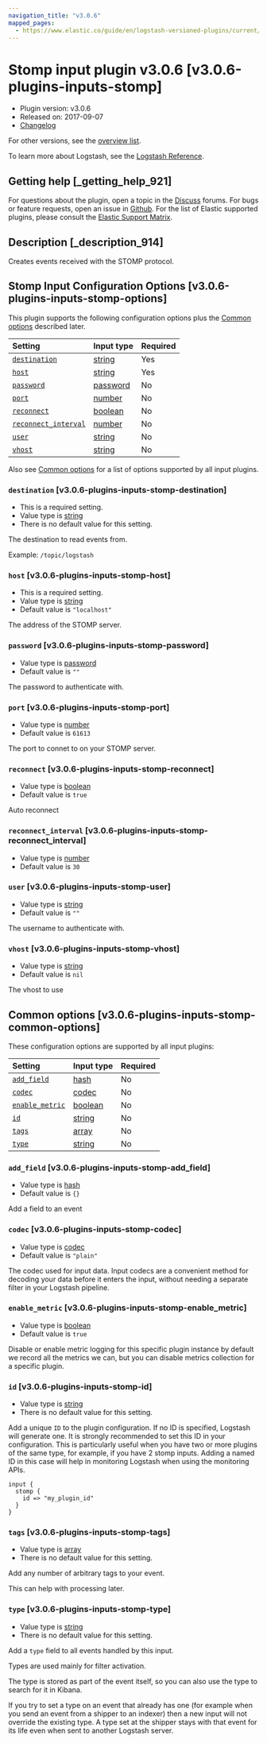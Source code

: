 ```yaml
---
navigation_title: "v3.0.6"
mapped_pages:
  - https://www.elastic.co/guide/en/logstash-versioned-plugins/current/v3.0.6-plugins-inputs-stomp.html
---
```


# Stomp input plugin v3.0.6 [v3.0.6-plugins-inputs-stomp]

* Plugin version: v3.0.6
* Released on: 2017-09-07
* [Changelog](https://github.com/logstash-plugins/logstash-input-stomp/blob/v3.0.6/CHANGELOG.md)

For other versions, see the [overview list](input-stomp-index.md).

To learn more about Logstash, see the [Logstash Reference](https://www.elastic.co/guide/en/logstash/current/index.html).

## Getting help [_getting_help_921]

For questions about the plugin, open a topic in the [Discuss](http://discuss.elastic.co) forums. For bugs or feature requests, open an issue in [Github](https://github.com/logstash-plugins/logstash-input-stomp). For the list of Elastic supported plugins, please consult the [Elastic Support Matrix](https://www.elastic.co/support/matrix#matrix_logstash_plugins).

## Description [_description_914]

Creates events received with the STOMP protocol.

## Stomp Input Configuration Options [v3.0.6-plugins-inputs-stomp-options]

This plugin supports the following configuration options plus the [Common options](v3-0-6-plugins-inputs-stomp.md#v3.0.6-plugins-inputs-stomp-common-options) described later.

| Setting | Input type | Required |
| :- | :- | :- |
| [`destination`](v3-0-6-plugins-inputs-stomp.md#v3.0.6-plugins-inputs-stomp-destination) | [string](/lsr/value-types.md#string) | Yes |
| [`host`](v3-0-6-plugins-inputs-stomp.md#v3.0.6-plugins-inputs-stomp-host) | [string](/lsr/value-types.md#string) | Yes |
| [`password`](v3-0-6-plugins-inputs-stomp.md#v3.0.6-plugins-inputs-stomp-password) | [password](/lsr/value-types.md#password) | No |
| [`port`](v3-0-6-plugins-inputs-stomp.md#v3.0.6-plugins-inputs-stomp-port) | [number](/lsr/value-types.md#number) | No |
| [`reconnect`](v3-0-6-plugins-inputs-stomp.md#v3.0.6-plugins-inputs-stomp-reconnect) | [boolean](/lsr/value-types.md#boolean) | No |
| [`reconnect_interval`](v3-0-6-plugins-inputs-stomp.md#v3.0.6-plugins-inputs-stomp-reconnect_interval) | [number](/lsr/value-types.md#number) | No |
| [`user`](v3-0-6-plugins-inputs-stomp.md#v3.0.6-plugins-inputs-stomp-user) | [string](/lsr/value-types.md#string) | No |
| [`vhost`](v3-0-6-plugins-inputs-stomp.md#v3.0.6-plugins-inputs-stomp-vhost) | [string](/lsr/value-types.md#string) | No |

Also see [Common options](v3-0-6-plugins-inputs-stomp.md#v3.0.6-plugins-inputs-stomp-common-options) for a list of options supported by all input plugins.

### `destination` [v3.0.6-plugins-inputs-stomp-destination]

* This is a required setting.
* Value type is [string](/lsr/value-types.md#string)
* There is no default value for this setting.

The destination to read events from.

Example: `/topic/logstash`

### `host` [v3.0.6-plugins-inputs-stomp-host]

* This is a required setting.
* Value type is [string](/lsr/value-types.md#string)
* Default value is `"localhost"`

The address of the STOMP server.

### `password` [v3.0.6-plugins-inputs-stomp-password]

* Value type is [password](/lsr/value-types.md#password)
* Default value is `""`

The password to authenticate with.

### `port` [v3.0.6-plugins-inputs-stomp-port]

* Value type is [number](/lsr/value-types.md#number)
* Default value is `61613`

The port to connet to on your STOMP server.

### `reconnect` [v3.0.6-plugins-inputs-stomp-reconnect]

* Value type is [boolean](/lsr/value-types.md#boolean)
* Default value is `true`

Auto reconnect

### `reconnect_interval` [v3.0.6-plugins-inputs-stomp-reconnect_interval]

* Value type is [number](/lsr/value-types.md#number)
* Default value is `30`

### `user` [v3.0.6-plugins-inputs-stomp-user]

* Value type is [string](/lsr/value-types.md#string)
* Default value is `""`

The username to authenticate with.

### `vhost` [v3.0.6-plugins-inputs-stomp-vhost]

* Value type is [string](/lsr/value-types.md#string)
* Default value is `nil`

The vhost to use

## Common options [v3.0.6-plugins-inputs-stomp-common-options]

These configuration options are supported by all input plugins:

| Setting | Input type | Required |
| :- | :- | :- |
| [`add_field`](v3-0-6-plugins-inputs-stomp.md#v3.0.6-plugins-inputs-stomp-add_field) | [hash](/lsr/value-types.md#hash) | No |
| [`codec`](v3-0-6-plugins-inputs-stomp.md#v3.0.6-plugins-inputs-stomp-codec) | [codec](/lsr/value-types.md#codec) | No |
| [`enable_metric`](v3-0-6-plugins-inputs-stomp.md#v3.0.6-plugins-inputs-stomp-enable_metric) | [boolean](/lsr/value-types.md#boolean) | No |
| [`id`](v3-0-6-plugins-inputs-stomp.md#v3.0.6-plugins-inputs-stomp-id) | [string](/lsr/value-types.md#string) | No |
| [`tags`](v3-0-6-plugins-inputs-stomp.md#v3.0.6-plugins-inputs-stomp-tags) | [array](/lsr/value-types.md#array) | No |
| [`type`](v3-0-6-plugins-inputs-stomp.md#v3.0.6-plugins-inputs-stomp-type) | [string](/lsr/value-types.md#string) | No |

### `add_field` [v3.0.6-plugins-inputs-stomp-add_field]

* Value type is [hash](/lsr/value-types.md#hash)
* Default value is `{}`

Add a field to an event

### `codec` [v3.0.6-plugins-inputs-stomp-codec]

* Value type is [codec](/lsr/value-types.md#codec)
* Default value is `"plain"`

The codec used for input data. Input codecs are a convenient method for decoding your data before it enters the input, without needing a separate filter in your Logstash pipeline.

### `enable_metric` [v3.0.6-plugins-inputs-stomp-enable_metric]

* Value type is [boolean](/lsr/value-types.md#boolean)
* Default value is `true`

Disable or enable metric logging for this specific plugin instance by default we record all the metrics we can, but you can disable metrics collection for a specific plugin.

### `id` [v3.0.6-plugins-inputs-stomp-id]

* Value type is [string](/lsr/value-types.md#string)
* There is no default value for this setting.

Add a unique `ID` to the plugin configuration. If no ID is specified, Logstash will generate one. It is strongly recommended to set this ID in your configuration. This is particularly useful when you have two or more plugins of the same type, for example, if you have 2 stomp inputs. Adding a named ID in this case will help in monitoring Logstash when using the monitoring APIs.

```
input {
  stomp {
    id => "my_plugin_id"
  }
}
```

### `tags` [v3.0.6-plugins-inputs-stomp-tags]

* Value type is [array](/lsr/value-types.md#array)
* There is no default value for this setting.

Add any number of arbitrary tags to your event.

This can help with processing later.

### `type` [v3.0.6-plugins-inputs-stomp-type]

* Value type is [string](/lsr/value-types.md#string)
* There is no default value for this setting.

Add a `type` field to all events handled by this input.

Types are used mainly for filter activation.

The type is stored as part of the event itself, so you can also use the type to search for it in Kibana.

If you try to set a type on an event that already has one (for example when you send an event from a shipper to an indexer) then a new input will not override the existing type. A type set at the shipper stays with that event for its life even when sent to another Logstash server.
